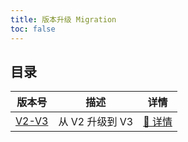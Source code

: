```yaml
---
title: 版本升级 Migration
toc: false
---
```


## 目录

| 版本号 | 描述 | 详情 |
| ----- | ---- | ---- |
| [V2-V3](/drip-table/migration/v2-v3) | 从 V2 升级到 V3 | [🔗 详情](/drip-table/migration/v2-v3) |
